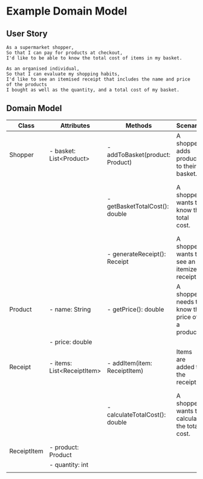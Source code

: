 # Example Domain Model

## User Story

```
As a supermarket shopper,
So that I can pay for products at checkout,
I'd like to be able to know the total cost of items in my basket.
```

```
As an organised individual,
So that I can evaluate my shopping habits,
I'd like to see an itemised receipt that includes the name and price of the products
I bought as well as the quantity, and a total cost of my basket.
```

## Domain Model

| Class            | Attributes                                   | Methods                                           | Scenario                                        | Results                                                     |
|------------------|---------------------------------------------|---------------------------------------------------|-------------------------------------------------|--------------------------------------------------------------|
| Shopper          | - basket: List\<Product>                    | - addToBasket(product: Product)                   | A shopper adds products to their basket.       | Product is added to the basket.                              |
|                  |                                             | - getBasketTotalCost(): double                   | A shopper wants to know the total cost.        | The total cost of the basket is calculated and returned.     |
|                  |                                             | - generateReceipt(): Receipt                     | A shopper wants to see an itemized receipt.     | An itemized receipt is generated and returned.               |
| Product          | - name: String                               | - getPrice(): double                             | A shopper needs to know the price of a product.| The price of the product is retrieved.                     |
|                  | - price: double                              |                                                 |                                                 |                                                              |
| Receipt          | - items: List\<ReceiptItem>                  | - addItem(item: ReceiptItem)                    | Items are added to the receipt.                | Item is added to the receipt.                               |
|                  |                                             | - calculateTotalCost(): double                  | A shopper wants to calculate the total cost.   | The total cost of the receipt is calculated and returned.   |
| ReceiptItem      | - product: Product                          |                                                 |                                                 |                                                              |
|                  | - quantity: int                             |                                                 |                                                 |                                                              |
|                  |                                             |                                                 |                                                 |                                                              |
